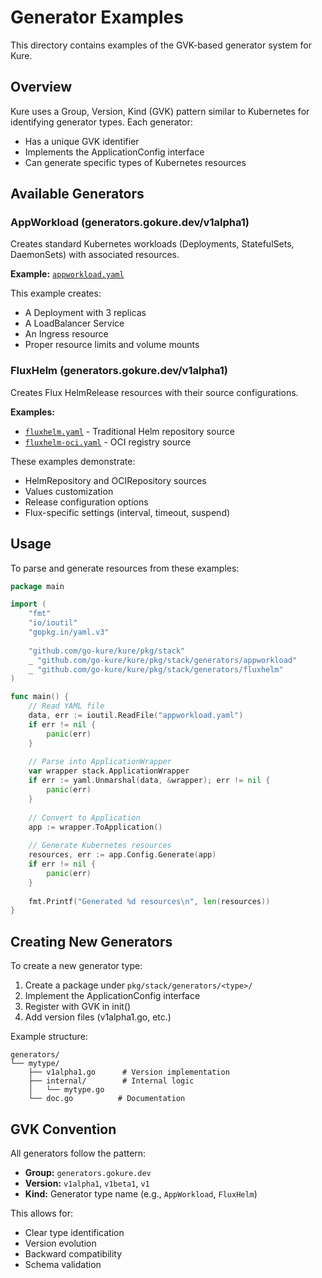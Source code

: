 # Generator Examples

This directory contains examples of the GVK-based generator system for Kure.

## Overview

Kure uses a Group, Version, Kind (GVK) pattern similar to Kubernetes for identifying generator types. Each generator:
- Has a unique GVK identifier
- Implements the ApplicationConfig interface
- Can generate specific types of Kubernetes resources

## Available Generators

### AppWorkload (generators.gokure.dev/v1alpha1)

Creates standard Kubernetes workloads (Deployments, StatefulSets, DaemonSets) with associated resources.

**Example:** [`appworkload.yaml`](appworkload.yaml)

This example creates:
- A Deployment with 3 replicas
- A LoadBalancer Service
- An Ingress resource
- Proper resource limits and volume mounts

### FluxHelm (generators.gokure.dev/v1alpha1)

Creates Flux HelmRelease resources with their source configurations.

**Examples:**
- [`fluxhelm.yaml`](fluxhelm.yaml) - Traditional Helm repository source
- [`fluxhelm-oci.yaml`](fluxhelm-oci.yaml) - OCI registry source

These examples demonstrate:
- HelmRepository and OCIRepository sources
- Values customization
- Release configuration options
- Flux-specific settings (interval, timeout, suspend)

## Usage

To parse and generate resources from these examples:

```go
package main

import (
    "fmt"
    "io/ioutil"
    "gopkg.in/yaml.v3"
    
    "github.com/go-kure/kure/pkg/stack"
    _ "github.com/go-kure/kure/pkg/stack/generators/appworkload"
    _ "github.com/go-kure/kure/pkg/stack/generators/fluxhelm"
)

func main() {
    // Read YAML file
    data, err := ioutil.ReadFile("appworkload.yaml")
    if err != nil {
        panic(err)
    }
    
    // Parse into ApplicationWrapper
    var wrapper stack.ApplicationWrapper
    if err := yaml.Unmarshal(data, &wrapper); err != nil {
        panic(err)
    }
    
    // Convert to Application
    app := wrapper.ToApplication()
    
    // Generate Kubernetes resources
    resources, err := app.Config.Generate(app)
    if err != nil {
        panic(err)
    }
    
    fmt.Printf("Generated %d resources\n", len(resources))
}
```

## Creating New Generators

To create a new generator type:

1. Create a package under `pkg/stack/generators/<type>/`
2. Implement the ApplicationConfig interface
3. Register with GVK in init()
4. Add version files (v1alpha1.go, etc.)

Example structure:
```
generators/
└── mytype/
    ├── v1alpha1.go      # Version implementation
    ├── internal/        # Internal logic
    │   └── mytype.go
    └── doc.go          # Documentation
```

## GVK Convention

All generators follow the pattern:
- **Group:** `generators.gokure.dev`
- **Version:** `v1alpha1`, `v1beta1`, `v1`
- **Kind:** Generator type name (e.g., `AppWorkload`, `FluxHelm`)

This allows for:
- Clear type identification
- Version evolution
- Backward compatibility
- Schema validation